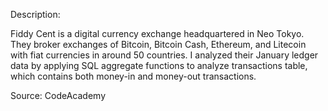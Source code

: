 Description: 

Fiddy Cent is a digital currency exchange headquartered in Neo Tokyo. They broker exchanges of Bitcoin, Bitcoin Cash, Ethereum, and Litecoin with fiat currencies in around 50 countries.
I analyzed their January ledger data by applying SQL aggregate functions to analyze transactions table, which contains both money-in and money-out transactions.

Source: 
CodeAcademy 
